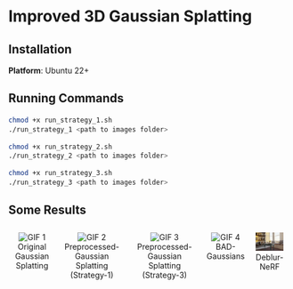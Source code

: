 #  Improved 3D Gaussian Splatting


## Installation

**Platform**: Ubuntu 22+


## Running Commands
```bash
chmod +x run_strategy_1.sh
./run_strategy_1 <path to images folder>
```


```bash
chmod +x run_strategy_2.sh
./run_strategy_2 <path to images folder>
```


```bash
chmod +x run_strategy_3.sh
./run_strategy_3 <path to images folder>
```


## Some Results

<div style="display: flex; justify-content: space-between;">
  <figure style="margin: 10px; text-align: center;">
    <img src="some_results/original_gs.gif" alt="GIF 1" style="width: 100px; height: auto;">
    <figcaption>Original Gaussian Splatting</figcaption>
  </figure>
  <figure style="margin: 10px; text-align: center;">
    <img src="some_results/strategy-1.gif" alt="GIF 2" style="width: 100px; height: auto;">
    <figcaption>Preprocessed-Gaussian Splatting (Strategy-1) </figcaption>
  </figure>
  <figure style="margin: 10px; text-align: center;">
    <img src="some_results/strategy-3.gif" alt="GIF 3" style="width: 100px; height: auto;">
    <figcaption>Preprocessed-Gaussian Splatting (Strategy-3) </figcaption>
  </figure>
  <figure style="margin: 10px; text-align: center;">
    <img src="some_results/bad_gaussian.gif" alt="GIF 4" style="width: 100px; height: auto;">
    <figcaption>BAD-Gaussians</figcaption>
  </figure>
  <figure style="margin: 10px; text-align: center;">
    <img src="some_results/deblur-nerf.gif" alt="GIF 5" style="width: 100px; height: auto;">
    <figcaption>Deblur-NeRF</figcaption>
  </figure>
</div>



